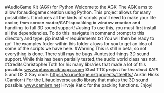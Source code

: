 #AudioGame Kit (AGK) for Python
Welcome to the AGK. The AGK aims to allow for audiogame creation using Python. This project allows for many possibilities. It includes all the kinds of scripts you'll need to make your life easier, from screen reader/SAPI speakking to window creation and handling, to full 3D sound support!
#using
To use this, you must first install all the dependencies. To do this, navigate in command prompt to this directory and type:
pip install -r requirements.txt
You will then be ready to go! The examples folder within this folder allows for you to get an idea of some of the scripts we have here.
#Warning
This is still in beta, so not everything is done. There still may be bugs.
#untested things
3D sound support. While this has been partially tested, the audio world class has not.
#Credits
Christopher Toth for his many libraries that made a lot of this possible. www.getaccessibleapps.com
Steel TTS project for the direct SAPI 5 and OS X Say code. https://sourceforge.net/projects/steeltts/
Austin Hicks (Camlorn) For the Libaudioverse audio library that makes the 3D sound possible. www.camlorn.net
Hrvoje Katic for the packing functions.
Enjoy!